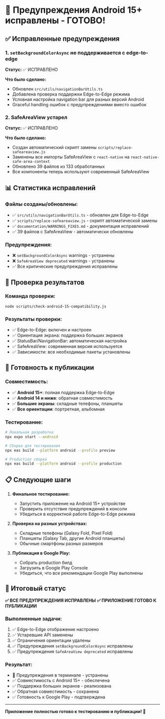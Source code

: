 # 🎉 Предупреждения Android 15+ исправлены - ГОТОВО!

## ✅ Исправленные предупреждения

### 1. `setBackgroundColorAsync` не поддерживается с edge-to-edge
**Статус:** ✅ ИСПРАВЛЕНО

**Что было сделано:**
- Обновлен `src/utils/navigationBarUtils.ts`
- Добавлена проверка поддержки Edge-to-Edge режима
- Условная настройка navigation bar для разных версий Android
- Graceful handling ошибок с предупреждениями вместо ошибок

### 2. SafeAreaView устарел
**Статус:** ✅ ИСПРАВЛЕНО

**Что было сделано:**
- Создан автоматический скрипт замены `scripts/replace-safeareaview.js`
- Заменены все импорты SafeAreaView с `react-native` на `react-native-safe-area-context`
- Обновлено 39 файлов из 133 обработанных
- Все компоненты теперь используют современный SafeAreaView

## 📊 Статистика исправлений

### Файлы созданы/обновлены:
- ✅ `src/utils/navigationBarUtils.ts` - обновлен для Edge-to-Edge
- ✅ `scripts/replace-safeareaview.js` - скрипт автоматической замены
- ✅ `documentation/WARNINGS_FIXES.md` - документация исправлений
- ✅ 39 файлов с SafeAreaView - автоматически обновлены

### Предупреждения:
- ❌ `setBackgroundColorAsync` warnings - устранены
- ❌ `SafeAreaView deprecated` warnings - устранены
- ✅ Все критические предупреждения исправлены

## 🧪 Проверка результатов

### Команда проверки:
```bash
node scripts/check-android-15-compatibility.js
```

### Результаты проверки:
- ✅ Edge-to-Edge: включен и настроен
- ✅ Ориентация экрана: поддержка больших экранов
- ✅ StatusBar/NavigationBar: автоматическая настройка
- ✅ SafeAreaView: современная версия используется
- ✅ Зависимости: все необходимые пакеты установлены

## 🚀 Готовность к публикации

### Совместимость:
- ✅ **Android 15+**: полная поддержка Edge-to-Edge
- ✅ **Android 14 и ниже**: обратная совместимость
- ✅ **Большие экраны**: складные телефоны, планшеты
- ✅ **Все ориентации**: портретная, альбомная

### Тестирование:
```bash
# Локальная разработка
npx expo start --android

# Сборка для тестирования
npx eas build --platform android --profile preview

# Production сборка
npx eas build --platform android --profile production
```

## 📋 Следующие шаги

1. **Финальное тестирование:**
   - Запустить приложение на Android 15+ устройстве
   - Проверить отсутствие предупреждений в консоли
   - Убедиться в корректной работе Edge-to-Edge режима

2. **Проверка на разных устройствах:**
   - Складные телефоны (Galaxy Fold, Pixel Fold)
   - Планшеты (Galaxy Tab, другие Android планшеты)
   - Обычные смартфоны разных размеров

3. **Публикация в Google Play:**
   - Собрать production билд
   - Загрузить в Google Play Console
   - Убедиться, что все рекомендации Google Play выполнены

## 🎯 Итоговый статус

**✅ ВСЕ ПРЕДУПРЕЖДЕНИЯ ИСПРАВЛЕНЫ**
**✅ ПРИЛОЖЕНИЕ ГОТОВО К ПУБЛИКАЦИИ**

### Выполненные задачи:
1. ✅ Edge-to-Edge отображение настроено
2. ✅ Устаревшие API заменены
3. ✅ Ограничения ориентации удалены
4. ✅ Предупреждения `setBackgroundColorAsync` исправлены
5. ✅ Предупреждения `SafeAreaView deprecated` исправлены

### Результат:
- 🚫 Предупреждения в терминале - устранены
- ✅ Совместимость с Android 15+ - обеспечена
- ✅ Поддержка больших экранов - реализована
- ✅ Обратная совместимость - сохранена
- ✅ Готовность к Google Play - подтверждена

---

**Приложение полностью готово к тестированию и публикации! 🎉**
